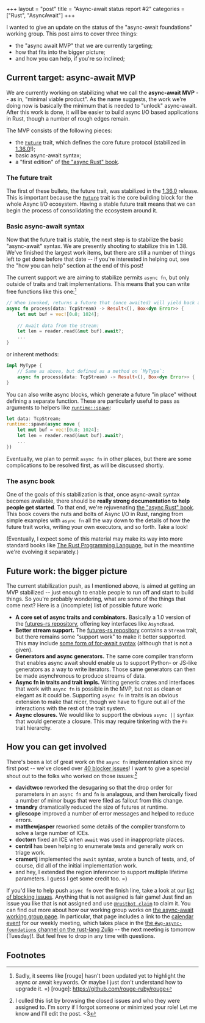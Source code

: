 +++
layout = "post"
title = "Async-await status report #2"
categories = ["Rust", "AsyncAwait"]
+++

I wanted to give an update on the status of the "async-await
foundations" working group. This post aims to cover three things:

- the "async await MVP" that we are currently targeting;
- how that fits into the bigger picture;
- and how you can help, if you're so inclined;

## Current target: async-await MVP

We are currently working on stabilizing what we call the **async-await
MVP** -- as in, "minimal viable product". As the name suggests, the
work we're doing now is basically the minimum that is needed to
"unlock" async-await. After this work is done, it will be easier to
build async I/O based applications in Rust, though a number of rough
edges remain.

The MVP consists of the following pieces:

- the [`Future`] trait, which defines the core future protocol (stabilized in [1.36.0]!);
- basic async-await syntax;
- a "first edition" of [the "async Rust" book][a-b].

[`Future`]: https://doc.rust-lang.org/std/future/trait.Future.html
[1.36.0]: https://blog.rust-lang.org/2019/07/04/Rust-1.36.0.html

### The future trait

The first of these bullets, the future trait, was stabilized in the
[1.36.0] release. This is important because the [`Future`] trait is the
core building block for the whole Async I/O ecosystem. Having a stable
future trait means that we can begin the process of consolidating the
ecosystem around it.

### Basic async-await syntax

Now that the future trait is stable, the next step is to stabilize the
basic "async-await" syntax. We are presently shooting to stabilize
this in 1.38. We've finished the largest work items, but there are
still a number of things left to get done before that date -- if
you're interested in helping out, see the "how you can help" section
at the end of this post!

The current support we are aiming to stabilize permits `async fn`, but
only outside of traits and trait implementations. This means that you
can write free functions like this one:[^highlight]

[^highlight]: Sadly, it seems like [rouge] hasn't been updated yet to highlight the async or await keywords. Or maybe I just don't understand how to upgrade it. =)
[rouge]: https://github.com/rouge-ruby/rouge

```rust
// When invoked, returns a future that (once awaited) will yield back a result:
async fn process(data: TcpStream) -> Result<(), Box<dyn Error>> {
    let mut buf = vec![0u8; 1024];
    
    // Await data from the stream:
    let len = reader.read(&mut buf).await?;
    ...
}
```

or inherent methods:

```rust
impl MyType {
    // Same as above, but defined as a method on `MyType`:
    async fn process(data: TcpStream) -> Result<(), Box<dyn Error>> { .. }
}
```

You can also write async blocks, which generate a future "in place"
without defining a separate function. These are particularly useful to
pass as arguments to helpers like [`runtime::spawn`][spawn]:

[spawn]: https://docs.rs/runtime/0.3.0-alpha.5/runtime/fn.spawn.html

```rust
let data: TcpStream;
runtime::spawn(async move {
    let mut buf = vec![0u8; 1024];
    let len = reader.read(&mut buf).await?;
    ...
})
```

Eventually, we plan to permit `async fn` in other places, but there
are some complications to be resolved first, as will be discussed
shortly.

### The async book

One of the goals of this stabilization is that, once async-await
syntax becomes available, there should be **really strong
documentation to help people get started**. To that end, we're
rejuvenating [the "async Rust" book][a-b]. This book covers the nuts
and bolts of Async I/O in Rust, ranging from simple examples with
`async fn` all the way down to the details of how the future trait
works, writing your own executors, and so forth. Take a look!

[a-b]: https://rust-lang.github.io/async-book/index.html

(Eventually, I expect some of this material may make its way into more
standard books like [The Rust Programming Language][trpl], but in the
meantime we're evolving it separately.)

[trpl]: https://doc.rust-lang.org/book/

## Future work: the bigger picture

The current stabilization push, as I mentioned above, is aimed at
getting an MVP stabilized -- just enough to enable people to run off
and start to build things. So you're probably wondering, what are some
of the things that come next? Here is a (incomplete) list of possible
future work:

- **A core set of async traits and combinators.** Basically a 1.0
  version of the [futures-rs repository][fr], offering key interfaces
  like `AsyncRead`.
- **Better stream support.** The [futures-rs repository][fr] contains
  a `Stream` trait, but there remains some "support work" to make it
  better supported. This may include [some form of for-await
  syntax][for-await] (although that is not a given).
- **Generators and async generators.** The same core compiler
  transform that enables async await should enable us to support
  Python- or JS-like generators as a way to write iterators. Those
  same generators can then be made asynchronous to produce streams of
  data.
- **Async fn in traits and trait impls.** Writing generic crates and
  interfaces that work with `async fn` is possible in the MVP, but not
  as clean or elegant as it could be. Supporting `async fn` in traits
  is an obvious extension to make that nicer, though we have to figure
  out all of the interactions with the rest of the trait system.
- **Async closures.** We would like to support the obvious `async ||`
  syntax that would generate a closure. This may require tinkering
  with the `Fn` trait hierarchy.

[for-await]: https://boats.gitlab.io/blog/post/for-await-i/
[fr]: https://github.com/rust-lang-nursery/futures-rs

## How you can get involved

There's been a lot of great work on the `async fn` implementation
since my first post -- we've closed over [40 blocker issues]!  I want
to give a special shout out to the folks who worked on those
issues:[^forgot]

[40 blocker issues]: https://github.com/rust-lang/rust/issues?q=is%3Aissue+label%3AAsyncAwait-Blocking+is%3Aclosed
[^forgot]: I culled this list by browsing the closed issues and who they were assigned to. I'm sorry if I forgot someone or minimized your role! Let me know and I'll edit the post. <3

- **davidtwco** reworked the desugaring so that the drop order for
  parameters in an `async fn` and `fn` is analagous, and then
  heroically fixed a number of minor bugs that were filed as fallout
  from this change.
- **tmandry** dramatically reduced the size of futures at runtime.
- **gilescope** improved a number of error messages and helped to reduce
  errors.
- **matthewjasper** reworked some details of the compiler transform to
  solve a large number of ICEs.
- **doctorn** fixed an ICE when `await` was used in inappropriate places.
- **centril** has been helping to enumerate tests and generally work on
  triage work.
- **cramertj** implemented the `await` syntax, wrote a bunch of tests,
  and, of course, did all of the initial implementation work.
- and hey, I extended the region inferencer to support multiple
  lifetime parameters. I guess I get some credit too. =)

If you'd like to help push `async fn` over the finish line, take a
look at our [list of blocking issues][blocking]. Anything that is not
assigned is fair game! Just find an issue you like that is not
assigned and use [`@rustbot claim`][claim] to claim it. You can find
out more about how our working group works on [the async-await working
group page][wg]. In particular, that page includes a link to the
[calendar event][cal] for our weekly meeting, which takes place in the
[the `#wg-async-foundations` channel on the rust-lang Zulip][Zulip] --
the next meeting is tomorrow (Tuesday)!. But feel free to drop in any
time with questions.

## Footnotes

[claim]: https://github.com/rust-lang/triagebot/wiki/Assignment
[wg]: https://github.com/rust-lang/compiler-team/tree/master/working-groups/async-await
[cal]: https://calendar.google.com/calendar/r/eventedit/copy/NjQzdWExaDF2OGlqM3QwN2hncWI5Y2o1dm5fMjAxOTA2MTFUMTcwMDAwWiA2dTVycnRjZTZscnR2MDdwZmkzZGFtZ2p1c0Bn/bmlrb21hdHNha2lzQGdtYWlsLmNvbQ?scp=ALL&pli=1&sf=true
[Zulip]: https://rust-lang.zulipchat.com/#narrow/stream/187312-wg-async-foundations
[blocking]: https://github.com/rust-lang/rust/labels/AsyncAwait-Blocking
[E-mentor]: https://github.com/rust-lang/rust/issues?q=is%3Aopen+label%3AAsyncAwait-Blocking+label%3AE-mentor
